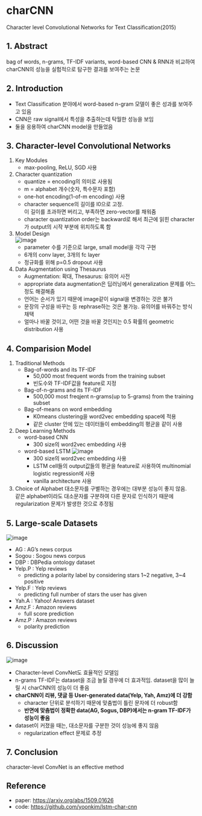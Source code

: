 # charCNN
Character level Convolutional Networks for Text Classification(2015)

## 1. Abstract
bag of words, n-grams, TF-IDF variants, word-based CNN & RNN과 비교하여 charCNN의 성능을 실험적으로 탐구한 결과를 보여주는 논문

## 2. Introduction
* Text Classification 분야에서 word-based n-gram 모델이 좋은 성과를 보여주고 있음
* CNN은 raw signal에서 특성을 추출하는데 탁월한 성능을 보임
* 둘을 응용하여 charCNN model을 만들었음 

## 3. Character-level Convolutional Networks
1. Key Modules
   * max-pooling, ReLU, SGD 사용
2. Character quantization
   * quantize = encoding의 의미로  사용됨
   * m = alphabet 개수(숫자, 특수문자 포함)
   * one-hot encoding(1-of-m encoding) 사용
   * character sequence의 길이를 l0으로 고정.<br>이 길이를 초과하면 버리고, 부족하면 zero-vector를 채워줌
   * character quantization order는 backward로 해서 최근에 읽힌 character가 output의 시작 부분에 위치하도록 함
3. Model Design<br>
   ![image](https://github.com/study-ai-data/Artificial-Intelligence/blob/master/DL/charcnn/charcnn_discussion.PNG)
   * parameter 수를 기준으로 large, small model을 각각 구현
   * 6개의 conv layer, 3개의 fc layer
   * 정규화를 위해 p=0.5 dropout 사용
4. Data Augmentation using Thesaurus
   * Augmentation: 확대, Thesaurus: 유의어 사전
   * appropriate data augmentation은 딥러닝에서 generalization 문제를 어느정도 해결해줌
   * 언어는 순서가 있기 때문에 image같이 signal을 변경하는 것은 불가
   * 문장의 구성을 바꾸는 등 rephrase하는 것은 불가능. 유의어를 바꿔주는 방식 채택
   * 얼마나 바꿀 것이고, 어떤 것을 바꿀 것인지는 0.5 확률의 geometric distribution 사용

## 4. Comparision Model
1. Traditional Methods
   * Bag-of-words and its TF-IDF
     * 50,000 most frequent words from the training subset
     * 빈도수와 TF-IDF값을 feature로 지정
   * Bag-of-n-grams and its TF-IDF
     * 500,000 most freqjent n-grams(up to 5-grams) from the training subset
   * Bag-of-means on word embedding
     * K0means clustering을 word2vec embedding space에 적용
     * 같은 cluster 안에 있는 데이터들이 embedding의 평균을 같이 사용
2. Deep Learning Methods
   * word-based CNN
     * 300 size의 word2vec embedding 사용
   * word-based LSTM
     ![image](https://github.com/study-ai-data/Artificial-Intelligence/blob/master/DL/charcnn/charcnn_lstm.PNG)
     * 300 size의 word2vec embedding 사용
     * LSTM cell들의 output값들의 평균을 feature로 사용하여 multinomial logistic regression에 사용
     * vanilla architecture 사용
3. Choice of Alphabet
대소문자를 구별하는 경우에는 대부분 성능이 좋지 않음.<br>
같은 alphabet이라도 대소문자를 구분하여 다른 문자로 인식하기 때문에 regularization 문제가 발생한 것으로 추정됨

## 5. Large-scale Datasets
![image](https://github.com/study-ai-data/Artificial-Intelligence/blob/master/DL/charcnn/charcnn_result.PNG)  
* AG : AG’s news corpus
* Sogou : Sogou news corpus
* DBP : DBPedia ontology dataset
* Yelp.P : Yelp reviews
  * predicting a polarity label by considering stars 1~2 negative, 3~4 positive
* Yelp.F : Yelp reviews
  * predicting full number of stars the user has given
* Yah.A : Yahoo! Answers dataset
* Amz.F : Amazon reviews
  * full score prediction
* Amz.P : Amazon reviews
  * polarity prediction

## 6. Discussion
![image](https://github.com/study-ai-data/Artificial-Intelligence/blob/master/DL/charcnn/charcnn_discussion.PNG)  
* Character-level ConvNet도 효율적인 모델임
* n-grams TF-IDF는 dataset을 조금 늘릴 경우에 더 효과적임. dataset을 많이 늘릴 시 charCNN의 성능이 더 좋음
* **charCNN이 리뷰, 댓글 등 User-generated data(Yelp, Yah, Amz)에 더 강함**
  * character 단위로 분석하기 때문에 맞춤법이 틀린 문자에 더 robust함
  * **반면에 맞춤법이 정확한 data(AG, Sogus, DBP)에서는 n-gram TF-IDF가 성능이 좋음**
* dataset이 커졌을 때는, 대소문자를 구분한 것이 성능에 좋지 않음
  * regularization effect 문제로 추정  

## 7. Conclusion
character-level ConvNet is an effective method

## Reference
* paper: https://arxiv.org/abs/1509.01626
* code: https://github.com/yoonkim/lstm-char-cnn
